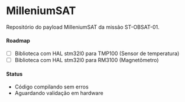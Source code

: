 # MilleniumSAT
Repositório do payload MilleniumSAT da missão ST-OBSAT-01.

#### Roadmap

- [ ] Biblioteca com HAL stm32l0 para TMP100 (Sensor de temperatura)
- [ ] Biblioteca com HAL stm32l0 para RM3100 (Magnetômetro)

#### Status
* Código compilando sem erros
* Aguardando validação em hardware
